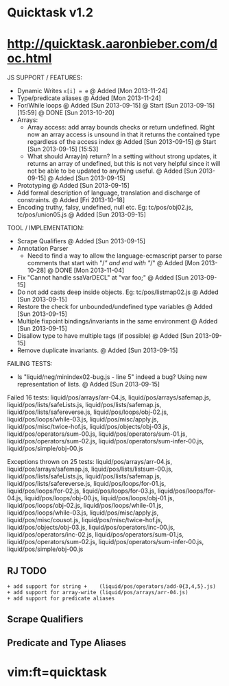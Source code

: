 # Quicktask v1.2
# http://quicktask.aaronbieber.com/doc.html

JS SUPPORT / FEATURES:
  - Dynamic Writes `x[i] = e`
    @ Added [Mon 2013-11-24]
  - Type/predicate aliases
    @ Added [Mon 2013-11-24]
  - For/While loops
    @ Added [Sun 2013-09-15]
    @ Start [Sun 2013-09-15] [15:59]
    @ DONE [Sun 2013-10-20]
  - Arrays:
    - Array access: add array bounds checks or return undefined. Right now an
      array access is unsound in that it returns the contained type regardless
      of the access index
      @ Added [Sun 2013-09-15]
      @ Start [Sun 2013-09-15] [15:53]
    - What should Array(n) return?  In a setting without strong updates, it 
      returns an array of undefined, but this is not very helpful since it will 
      not be able to be updated to anything useful.
      @ Added [Sun 2013-09-15]
    @ Added [Sun 2013-09-15]
  - Prototyping
    @ Added [Sun 2013-09-15]
  - Add formal description of language, translation and discharge of 
    constraints.
    @ Added [Fri 2013-10-18]
  - Encoding truthy, falsy, undefined, null etc.
    Eg: tc/pos/obj02.js, tc/pos/union05.js
    @ Added [Sun 2013-09-15]


TOOL / IMPLEMENTATION:
  - Scrape Qualifiers
    @ Added [Sun 2013-09-15]
  - Annotation Parser
    - Need to find a way to allow the language-ecmascript parser to parse 
      comments that start with "/*" and end with "*/"
    @ Added [Mon 2013-10-28]
    @ DONE [Mon 2013-11-04]
  - Fix "Cannot handle ssaVarDECL" at "var foo;"
    @ Added [Sun 2013-09-15]
  - Do not add casts deep inside objects.
    Eg: tc/pos/listmap02.js 
    @ Added [Sun 2013-09-15]
  - Restore the check for unbounded/undefined type variables
    @ Added [Sun 2013-09-15]
  - Multiple fixpoint bindings/invariants in the same environment
    @ Added [Sun 2013-09-15]
  - Disallow type to have multiple tags (if possible)
    @ Added [Sun 2013-09-15]
  - Remove duplicate invariants.
    @ Added [Sun 2013-09-15]


FAILING TESTS:
  - Is "liquid/neg/minindex02-bug.js - line 5" indeed a bug?
    Using new representation of lists.
    @ Added [Sun 2013-09-15]

Failed 16 tests: 
 liquid/pos/arrays/arr-04.js,
 liquid/pos/arrays/safemap.js,
 liquid/pos/lists/safeLists.js,
 liquid/pos/lists/safemap.js,
 liquid/pos/lists/safereverse.js,
 liquid/pos/loops/obj-02.js,
 liquid/pos/loops/while-03.js,
 liquid/pos/misc/apply.js,
 liquid/pos/misc/twice-hof.js,
 liquid/pos/objects/obj-03.js,
 liquid/pos/operators/sum-00.js,
 liquid/pos/operators/sum-01.js,
 liquid/pos/operators/sum-02.js,
 liquid/pos/operators/sum-infer-00.js,
 liquid/pos/simple/obj-00.js

Exceptions thrown on 25 tests:
 liquid/pos/arrays/arr-04.js,
 liquid/pos/arrays/safemap.js,
    liquid/pos/lists/listsum-00.js,
 liquid/pos/lists/safeLists.js,
 liquid/pos/lists/safemap.js,
 liquid/pos/lists/safereverse.js,
    liquid/pos/loops/for-01.js,
    liquid/pos/loops/for-02.js,
    liquid/pos/loops/for-03.js,
    liquid/pos/loops/for-04.js,
    liquid/pos/loops/obj-00.js,
    liquid/pos/loops/obj-01.js,
 liquid/pos/loops/obj-02.js,
    liquid/pos/loops/while-01.js,
 liquid/pos/loops/while-03.js,
 liquid/pos/misc/apply.js,
    liquid/pos/misc/cousot.js,
 liquid/pos/misc/twice-hof.js,
 liquid/pos/objects/obj-03.js,
    liquid/pos/operators/inc-00.js,
    liquid/pos/operators/inc-02.js,
    liquid/pos/operators/sum-01.js,
    liquid/pos/operators/sum-02.js,
    liquid/pos/operators/sum-infer-00.js,
 liquid/pos/simple/obj-00.js



RJ TODO
-------
    + add support for string +    (liquid/pos/operators/add-0{3,4,5}.js)
    + add support for array-write (liquid/pos/arrays/arr-04.js)
    + add support for predicate aliases

Scrape Qualifiers
-----------------


Predicate and Type Aliases
--------------------------



# vim:ft=quicktask
